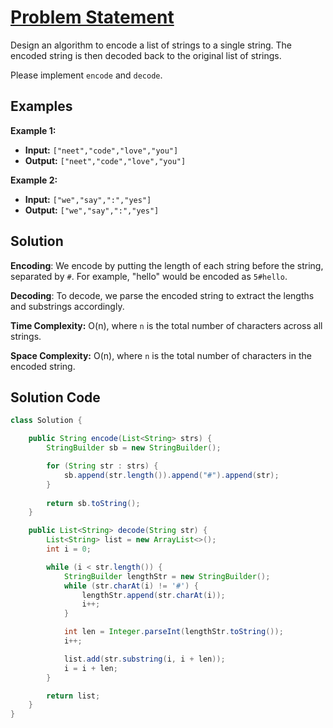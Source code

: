 # [Problem Statement](https://leetcode.com/problems/encode-and-decode-strings/)

Design an algorithm to encode a list of strings to a single string. The encoded string is then decoded back to the original list of strings.

Please implement `encode` and `decode`.

## Examples

**Example 1:**

- **Input:** `["neet","code","love","you"]`
- **Output:** `["neet","code","love","you"]`

**Example 2:**

- **Input:** `["we","say",":","yes"]`
- **Output:** `["we","say",":","yes"]`

## Solution

**Encoding**: We encode by putting the length of each string before the string, separated by `#`. For example, "hello" would be encoded as `5#hello`.

**Decoding**: To decode, we parse the encoded string to extract the lengths and substrings accordingly.

**Time Complexity:** O(n), where `n` is the total number of characters across all strings.

**Space Complexity:** O(n), where `n` is the total number of characters in the encoded string.

## Solution Code

```java
class Solution {

    public String encode(List<String> strs) {
        StringBuilder sb = new StringBuilder();

        for (String str : strs) {
            sb.append(str.length()).append("#").append(str);
        }
        
        return sb.toString();
    }

    public List<String> decode(String str) {
        List<String> list = new ArrayList<>();
        int i = 0;

        while (i < str.length()) {
            StringBuilder lengthStr = new StringBuilder();
            while (str.charAt(i) != '#') {
                lengthStr.append(str.charAt(i));
                i++;
            }

            int len = Integer.parseInt(lengthStr.toString());
            i++;

            list.add(str.substring(i, i + len));
            i = i + len;
        }

        return list;
    }
}
```
